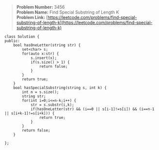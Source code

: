 > **Problem Number:** 3456 <br>
> **Problem Name:** Find Special Substring of Length K <br>
> **Problem Link:** [https://leetcode.com/problems/find-special-substring-of-length-k](https://leetcode.com/problems/find-special-substring-of-length-k) <br>

    class Solution {
    public:
        bool hasOneLetter(string str) {
            set<char> s;
            for(auto x:str) {
                s.insert(x);
                if(s.size() > 1) {
                    return false;
                }
            }
            return true;
        }
        bool hasSpecialSubstring(string s, int k) {
            int n = s.size();
            string str;
            for(int i=0;i<=n-k;i++) {
                str = s.substr(i,k);
                if(hasOneLetter(str) && (i==0 || s[i-1]!=s[i]) && (i==n-1 || s[i+k-1]!=s[i+k])) {
                    return true;
                }
            }
            return false;
        }

    };